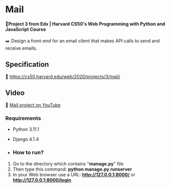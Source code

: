 # Mail

#### 📘Project 3 from Edx | Harvard CS50's Web Programming with Python and JavaScript Course

✒️ Design a front-end for an email client that makes API calls to send and receive emails.

## Specification 
🚀 https://cs50.harvard.edu/web/2020/projects/3/mail/

## Video

🚀 [Mail project on YouTube](https://youtu.be/FQLo7GbbeNk)

### Requirements

* Python 3.11.1
* Django 4.1.4

* ### How to run? 
1. Go to the directory which contains "__manage.py__" file
2. Then type this command: __python manage.py runserver__
3. In your Web browser use a URL: __http://127.0.0.1:8000/__ or __http://127.0.0.1:8000/login__

